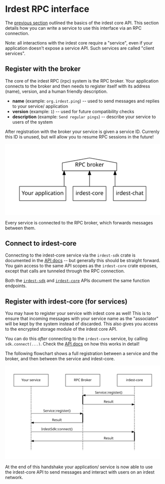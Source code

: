 # Irdest RPC interface

The [previous section][prev] outlined the basics of the irdest core API.
This section details how you can write a service to use this interface
via an RPC connection.

Note: all interactions with the irdest core require a "service", even
if your application doesn't expose a service API.  Such services are
called "client services".

[prev]: index.html


## Register with the broker

The core of the irdest RPC (irpc) system is the RPC broker.  Your
application connects to the broker and then needs to register itself
with its address (name), version, and a human friendly description.

- **name** (example: `org.irdest.ping`) -- used to send messages and
  replies to your service/ application
- **version** (example: `1`) -- used for future compatibility checks
- **description** (example: `Send regular pings`) -- describe your
  service to users of the system
  
After registration with the broker your service is given a service ID.
Currenly this ID is unused, but will allow you to resume RPC sessions
in the future!

![](./rpc1.svg)

Every service is connected to the RPC broker, which forwards messages
between them.


## Connect to irdest-core

Connecting to the irdest-core service via the `irdest-sdk` crate is
documented in the [API docs][sdk-reg] -- but generally this should be
straight forward.  You gain access to the same API scopes as the
`irdest-core` crate exposes, except that calls are tunneled through
the RPC connection.

Both the [`irdest-sdk`] and [`irdest-core`] APIs document the same
function endpoints.

[`irdest-sdk`]: ...
[`irdest-core`]: ...


## Register with irdest-core (for services)

You may have to register your service with irdest core as well!  This
is to ensure that incoming messages with your service name as the
"associator" will be kept by the system instead of discarded.  This
also gives you access to the encrypted storage module of the irdest
core API.

You can do this _after_ connecting to the `irdest-core` service, by
calling `sdk.connect(...)`.  Check the [API docs][reg] on how this
works in detail!

The following flowchart shows a full registration between a service
and the broker, and then between the service and irdest-core.

![](./rpc2.svg)

At the end of this handshake your application/ service is now able to
use the irdest-core API to send messages and interact with users on an
irdest network.

[sdk-reg]: https://docs.irde.st/api/irdest_sdk/struct.IrdestSdk.html#method.connect
[core-api]: https://docs.irde.st/api/irdest_core/
[sdk-api]: https://docs.irde.st/api/irdest_sdk/
[reg]: ...
